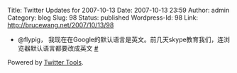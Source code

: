 Title: Twitter Updates for 2007-10-13
Date: 2007-10-13 23:59
Author: admin
Category: blog
Slug: 98
Status: published
Wordpress-Id: 98
Link: http://brucewang.net/2007/10/13/98

-   @flypig，
    我现在在Google的默认语言是英文。前几天skype教育我们，连浏览器默认语言都要改成英文
    [\#](http://twitter.com/number5/statuses/333157442)

Powered by [Twitter Tools](http://alexking.org/projects/wordpress).
